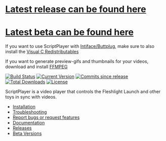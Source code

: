 # [Latest release can be found here](https://github.com/FredTungsten/ScriptPlayer/releases)
# [Latest beta can be found here](https://github.com/FredTungsten/ScriptPlayer/wiki/Downloading-Beta-Builds)

If you want to use ScriptPlayer with [Intiface/Buttplug](https://intiface.com/desktop/), make sure to also install the [Visual C Redistributables](https://aka.ms/vs/17/release/vc_redist.x64.exe)

If you want to generate preview-gifs and thumbnails for your videos, download and install [FFMPEG](https://ffmpeg.org/download.html#build-windows)

[![Build Status](https://ci.appveyor.com/api/projects/status/github/FredTungsten/ScriptPlayer?branch=master&svg=true)](https://ci.appveyor.com/project/FredTungsten/ScriptPlayer/branch/master)
[![Current Version](https://img.shields.io/github/release/FredTungsten/ScriptPlayer.svg?maxAge=3600)](https://github.com/FredTungsten/ScriptPlayer/releases)
[![Commits since release](https://img.shields.io/github/commits-since/FredTungsten/ScriptPlayer/latest.svg?maxAge=3600)](https://github.com/FredTungsten/ScriptPlayer/commits/master)
[![Total Downloads](https://img.shields.io/github/downloads/FredTungsten/ScriptPlayer/total.svg?maxAge=3600)](https://github.com/FredTungsten/ScriptPlayer/releases)
[![License](https://img.shields.io/badge/licence-GPL%203.0-blue.svg?style=flat)](https://github.com/FredTungsten/ScriptPlayer/blob/master/LICENSE)

ScriptPlayer is a video player that controls the Fleshlight Launch and other toys in sync with videos.  
* [Installation](https://github.com/FredTungsten/ScriptPlayer/wiki/Installation)  
* [Troubleshooting](https://github.com/FredTungsten/ScriptPlayer/wiki/Troubleshooting)  
* [Report bugs or request features](https://github.com/FredTungsten/ScriptPlayer/wiki/Creating-Issues-to-report-bugs-or-request-features)  
* [Documentation](https://github.com/FredTungsten/ScriptPlayer/wiki)  
* [Releases](https://github.com/FredTungsten/ScriptPlayer/releases)  
* [Beta Versions](https://github.com/FredTungsten/ScriptPlayer/wiki/Downloading-Beta-Builds)
